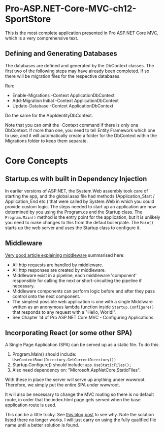 # Pro-ASP.NET-Core-MVC-ch12-SportStore
This is the most complete application presented in Pro ASP.NET Core MVC, which is a very comprehensive text.

## Defining and Generating Databases

The databases are defined and generated by the DbContext classes. The first two of the following steps may have already been completed. If so there will be migration files for the respective databases.

Run:

  * Enable-Migrations -Context ApplicationDbContext
  * Add-Migration Initial -Context ApplicationDbContext 
  * Update-Database -Context ApplicationDbContext

Do the same for the AppIdentityDbContext.

Note that you can omit the -Context command if there is only one DbContext. If more than one, you need to tell Entity Framework which one to use, and it will automatically create a folder for the DbContext within the Migrations folder to keep them separate.



# Core Concepts

## Startup.cs with built in Dependency Injection

In earlier versions of ASP.NET, the System.Web assembly took care of starting the app, and the global.asax file had methods (Application_Start / Application_End etc.) that were called by System.Web in which you could provide custom logic. The steps needed to start up an application are now determined by you using the Program.cs and the Startup class. The `Program.Main()` method is the entry point for the application, but it is unlikely you need to make changes to this from the defaul boilerplate. The `Main()` starts up the web server and uses the Startup class to configure it.


## Middleware

[Very good article explaining middleware](https://docs.microsoft.com/en-us/aspnet/core/fundamentals/middleware) summarised here:

  - All http requests are handled by middleware.
  - All http responses are created by middleware.
  - Middleware exist in a pipeline, each middleware 'component' responsible for calling the next or short-circuiting the pipeline if necessary.
  - Middleware components can perform logic before and after they pass control onto the next component.
  - The simplest possible web application is one with a single Middlware written as an anonymous lambda function inside `Startup.Configure()` that responds to any request with a "Hello, World!".
  - See Chapter 14 of Pro ASP.NET Core MVC - Configuring Applications.

  ## Incorporating React (or some other SPA)

  A Single Page Application (SPA) can be served up as a static file. To do this:

  1. Program.Main() should include: `UseContentRoot(Directory.GetCurrentDirectory())`
  2. Startup.Configure() should include: `app.UseStaticFiles();`
  3. Also need dependency on: "Microsoft.AspNetCore.StaticFiles".

With these in place the server will serve up anything under wwwroot. Therefore, we simply put the entire SPA under wwwroot. 

It will also be necessary to change the MVC routing so there is no default route, in order that the index.html page gets served when the base application route is used.

This can be a little tricky. See [this blog post](https://weblog.west-wind.com/posts/2013/aug/15/iis-default-documents-vs-aspnet-mvc-routes) to see why. Note the solution listed there no longer works. I will just carry on using the fully qualified file name until a better solution is found.